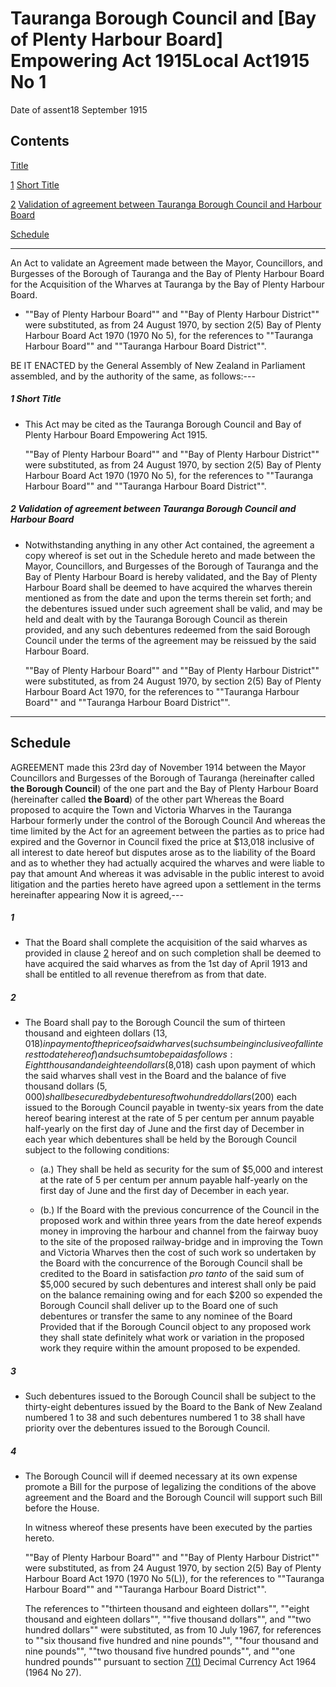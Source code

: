 # Tauranga Borough Council and \[Bay of Plenty Harbour Board\] Empowering Act 1915Local Act1915 No 1

Date of assent18 September 1915

## Contents

[Title][0]

[1][1] [Short Title][1]

[2][2] [Validation of agreement between Tauranga Borough Council and Harbour Board][2]

[Schedule][3]  
[][3]

---

An Act to validate an Agreement made between the Mayor, Councillors, and Burgesses of the Borough of Tauranga and the Bay of Plenty Harbour Board for the Acquisition of the Wharves at Tauranga by the Bay of Plenty Harbour Board.
    
*   ""Bay of Plenty Harbour Board"" and ""Bay of Plenty Harbour District"" were substituted, as from 24 August 1970, by section 2(5) Bay of Plenty Harbour Board Act 1970 (1970 No 5), for the references to ""Tauranga Harbour Board"" and ""Tauranga Harbour Board District"".

BE IT ENACTED by the General Assembly of New Zealand in Parliament assembled, and by the authority of the same, as follows:---

##### 1 Short Title
    
*   This Act may be cited as the Tauranga Borough Council and Bay of Plenty Harbour Board Empowering Act 1915\.
    
    ""Bay of Plenty Harbour Board"" and ""Bay of Plenty Harbour District"" were substituted, as from 24 August 1970, by section 2(5) Bay of Plenty Harbour Board Act 1970 (1970 No 5), for the references to ""Tauranga Harbour Board"" and ""Tauranga Harbour Board District"".

##### 2 Validation of agreement between Tauranga Borough Council and Harbour Board
    
*   Notwithstanding anything in any other Act contained, the agreement a copy whereof is set out in the Schedule hereto and made between the Mayor, Councillors, and Burgesses of the Borough of Tauranga and the Bay of Plenty Harbour Board is hereby validated, and the Bay of Plenty Harbour Board shall be deemed to have acquired the wharves therein mentioned as from the date and upon the terms therein set forth; and the debentures issued under such agreement shall be valid, and may be held and dealt with by the Tauranga Borough Council as therein provided, and any such debentures redeemed from the said Borough Council under the terms of the agreement may be reissued by the said Harbour Board.
    
    ""Bay of Plenty Harbour Board"" and ""Bay of Plenty Harbour District"" were substituted, as from 24 August 1970, by section 2(5) Bay of Plenty Harbour Board Act 1970, for the references to ""Tauranga Harbour Board"" and ""Tauranga Harbour Board District"".

---

## Schedule

AGREEMENT made this 23rd day of November 1914 between the Mayor Councillors and Burgesses of the Borough of Tauranga (hereinafter called **the Borough Council**) of the one part and the Bay of Plenty Harbour Board (hereinafter called **the Board**) of the other part Whereas the Board proposed to acquire the Town and Victoria Wharves in the Tauranga Harbour formerly under the control of the Borough Council And whereas the time limited by the Act for an agreement between the parties as to price had expired and the Governor in Council fixed the price at $13,018 inclusive of all interest to date hereof but disputes arose as to the liability of the Board and as to whether they had actually acquired the wharves and were liable to pay that amount And whereas it was advisable in the public interest to avoid litigation and the parties hereto have agreed upon a settlement in the terms hereinafter appearing Now it is agreed,---

##### 1
    
*   That the Board shall complete the acquisition of the said wharves as provided in clause [2][4] hereof and on such completion shall be deemed to have acquired the said wharves as from the 1st day of April 1913 and shall be entitled to all revenue therefrom as from that date.

##### 2
    
*   The Board shall pay to the Borough Council the sum of thirteen thousand and eighteen dollars ($13,018) in payment of the price of said wharves (such sum being inclusive of all interest to date hereof) and such sum to be paid as follows: Eight thousand and eighteen dollars ($8,018) cash upon payment of which the said wharves shall vest in the Board and the balance of five thousand dollars ($5,000) shall be secured by debentures of two hundred dollars ($200) each issued to the Borough Council payable in twenty-six years from the date hereof bearing interest at the rate of 5 per centum per annum payable half-yearly on the first day of June and the first day of December in each year which debentures shall be held by the Borough Council subject to the following conditions:
        
    *   (a.) They shall be held as security for the sum of $5,000 and interest at the rate of 5 per centum per annum payable half-yearly on the first day of June and the first day of December in each year.
    
    *   (b.) If the Board with the previous concurrence of the Council in the proposed work and within three years from the date hereof expends money in improving the harbour and channel from the fairway buoy to the site of the proposed railway-bridge and in improving the Town and Victoria Wharves then the cost of such work so undertaken by the Board with the concurrence of the Borough Council shall be credited to the Board in satisfaction _pro tanto_ of the said sum of $5,000 secured by such debentures and interest shall only be paid on the balance remaining owing and for each $200 so expended the Borough Council shall deliver up to the Board one of such debentures or transfer the same to any nominee of the Board Provided that if the Borough Council object to any proposed work they shall state definitely what work or variation in the proposed work they require within the amount proposed to be expended.
    
    

##### 3
    
*   Such debentures issued to the Borough Council shall be subject to the thirty-eight debentures issued by the Board to the Bank of New Zealand numbered 1 to 38 and such debentures numbered 1 to 38 shall have priority over the debentures issued to the Borough Council.

##### 4
    
*   The Borough Council will if deemed necessary at its own expense promote a Bill for the purpose of legalizing the conditions of the above agreement and the Board and the Borough Council will support such Bill before the House.
    
    In witness whereof these presents have been executed by the parties hereto.
    
    ""Bay of Plenty Harbour Board"" and ""Bay of Plenty Harbour District"" were substituted, as from 24 August 1970, by section 2(5) Bay of Plenty Harbour Board Act 1970 (1970 No 5(L)), for the references to ""Tauranga Harbour Board"" and ""Tauranga Harbour Board District"".
    
    The references to ""thirteen thousand and eighteen dollars"", ""eight thousand and eighteen dollars"", ""five thousand dollars"", and ""two hundred dollars"" were substituted, as from 10 July 1967, for references to ""six thousand five hundred and nine pounds"", ""four thousand and nine pounds"", ""two thousand five hundred pounds"", and ""one hundred pounds"" pursuant to section [7(1)][5] Decimal Currency Act 1964 (1964 No 27).



[0]: http://www.legislation.govt.nz/act/local/1915/0001/latest/whole.html#DLM40138
[1]: http://www.legislation.govt.nz/act/local/1915/0001/latest/whole.html#DLM40141
[2]: http://www.legislation.govt.nz/act/local/1915/0001/latest/whole.html#DLM40143
[3]: http://www.legislation.govt.nz/act/local/1915/0001/latest/whole.html#DLM40145
[4]: http://www.legislation.govt.nz/act/local/1915/0001/latest/whole.html#DLM40147
[5]: http://www.legislation.govt.nz/act/local/1915/0001/latest/link.aspx?id=DLM351265